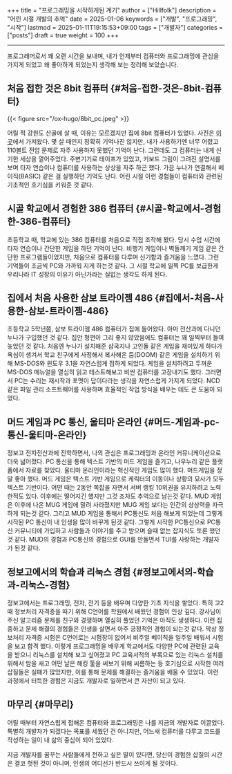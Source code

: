 +++
title = "프로그래밍을 시작하게된 계기"
author = ["Hillfolk"]
description = "어린 시절 개발의 추억"
date = 2025-01-06
keywords = ["개발", "프로그래밍", "시작"]
lastmod = 2025-01-11T19:15:53+09:00
tags = ["개발자"]
categories = ["posts"]
draft = true
weight = 100
+++

---

프로그래머로서 꽤 오랜 시간을 보내며, 내가 언제부터 컴퓨터와 프로그래밍에 관심을 가지게 되었고 왜 좋아하게 되었는지 생각해 보는 정리해 보았습니다.


## 처음 접한 것은 8bit 컴퓨터 {#처음-접한-것은-8bit-컴퓨터}

{{< figure src="/ox-hugo/8bit_pc.jpeg" >}}

어릴 적 강원도 산골에 살 때, 이유는 모르겠지만 집에 8bit 컴퓨터가 있었다. 사진은 [이곳](https://solarguy.tistory.com/191)에서 가져왔다. 몇 살 때인지 정확히 기억나진  않지만, 내가 사용하기엔 너무 어렸고 110볼트 전압 문제로 자주 사용하지 못했던 기억이 난다.
그런데도 그 컴퓨터는 내게 신기한 세상을 열어주었다. 주변기기로 테이프가 있었고, 키보드 그림이 그려진 설명서를 보며 타자 연습이나 컴퓨터를 사용하는 상상을 자주 하곤 했다. 가끔 누나가 연결해서 베이직(BASIC) 같은 걸 실행하던 기억도 난다. 어린 시절 이런 경험들이 컴퓨터와 관련된 기초적인 호기심을 키워준 것 같다.


## 시골 학교에서 경험한 386 컴퓨터 {#시골-학교에서-경험한-386-컴퓨터}

초등학교 때, 학교에 있는 386 컴퓨터를 처음으로 직접 조작해 봤다. 당시 수업 시간에 타자 연습이나 간단한 게임을 하던 기억이 난다. 비행기 게임이나 벽돌깨기 게임 같은 간단한 프로그램들이었지만, 처음으로 컴퓨터를 다루며 신기함과 즐거움을 느꼈다. 그런 기억들이 조금씩 PC와 가까워 지게 하는것 같다. 그 시절 학교에 일찍 PC를 보급한게 우리나라 IT 성장의 이유가 아닌가라는 실없는 생각도 하게 된다.


## 집에서 처음 사용한 삼보 트라이젬 486 {#집에서-처음-사용한-삼보-트라이젬-486}

초등학교 5학년쯤, 삼보 트라이젬 486 컴퓨터가 집에 들어왔다. 아마 전산과에 다니던 누나가 구입했던 것 같다. 집안 형편이 그리 좋지 않았음에도 컴퓨터는 꽤 일찍부터 들여놓았던 것 같다.
처음엔 누나가 설치해준 삼국지나 고인돌 같은 게임을 재미있게 하다가 욕심이 생겨서 학교 친구에게 사정해서 복사해온 둠(DOOM) 같은 게임을 설치하기 위해 MS-DOS와 윈도우 3.1을 자연스럽게 접하게 되었다. 게임을 설치하려고 두꺼운 MS-DOS 매뉴얼을 열심히 읽고 테스트해보고 비싼 컴퓨터를 고장내기도 했다. 그러면서 PC는 수리는 재시작과 포멧이 답이다라는 생각을 자연스럽게 가지게 되었다. NCD 같은 파일 관리 소프트웨어를 사용하며 효율적인 작업 방식을 배우는 데도 큰 도움이 되었다.


## 머드 게임과 PC 통신, 울티마 온라인 {#머드-게임과-pc-통신-울티마-온라인}

정보고 전자전산과에 진학하면서, 나의 관심은 프로그래밍과 온라인 커뮤니케이션으로 더욱 넓어졌다. PC 통신을 통해 텍스트 기반의 머드 게임을 즐기고, 나우누리 같은 플랫폼에서 자료를 찾았다. 울티마 온라인이라는 혁신적인 게임도 많이 했다.
머드게임을 정말 좋아 했다. 머드 게임은 텍스트 기반 게임으로 케릭터의 이동이나 상황의 묘사가 모두 텍스트 기반이다. 어떤 때는 2동안 쪽잡을 자면서 서버 랭킹 10위권을 유지하려고 노력한적도 있다. 이후에는 떨어지긴 했지만 그것 조차도 추억으로 남는것 같다. MUD 게임은 이후에 나온 MUG 게임에 밀려 사라졌지만 MUG 게임 보다는 인간의 상상력을 자극하게 되는것 같다. 그리고 MUD 게임을 통해서 PC통신도 처음 해보게 되었는데 그렇게 시작된 PC 통신이 내 인생을 많이 바꾸게 된것 같다. 그렇게 시작한 PC통신으로 PC통신 커뮤니티에 가입하고 사람들과 이야기를 주고 받으며 슬때 없는 잡지식도 토론 했던것 같다. MUD의 경험과 PC통신의 경험으로 GUI를 만들면서 TUI를 사랑하는 개발자가 된것 같다.


## 정보고에서의 학습과 리눅스 경험 {#정보고에서의-학습과-리눅스-경험}

정보고에서는 프로그래밍, 전자, 전기 등을 배우며 다양한 기초 지식을 쌓았다. 특히 고2 때 정보처리 자격증을 따기 위해 C언어를 학원에서 배웠던 경험이 인상 깊다. 강사님이 주신 알고리즘 문제를 친구와 경쟁하며 열심히 풀었던 기억은 아직도 생생하다. 이런 집중하고 문제 해결의 경험들은 인생을 살면서 아주 긍정적인 경험이 되는것 같다. 막상 정보처리 자격증 시험은 C언어로는 시험장이 없어서 비주얼 베이직을 일주일 배워서 시험을 보고 합격 했다.
이렇게 프로그래밍을 배우게 학교에서도 다양한 PC에 관련된 교육을 받으니 리눅스를 설치해 보고 싶어졌고 PC 교육서적의 부록으로 있는 리눅스 설치를 위해서 밤을 새고 어떤 날은 해킹 툴을 써보기 위해 씨름하는 등 호기심으로 시작한 여러 삽질들은 실패가 많았지만, 이를 통해 문제를 해결하는 즐거움을 배울 수 있었다. 이런 과정에서 터득한 경험은 지금도 개발자로 일하면서 큰 자산이 되고 있다.


## 마무리 {#마무리}

어릴 때부터 자연스럽게 접해온 컴퓨터와 프로그래밍은 나를 지금의 개발자로 이끌었다. 특별히 개발자가 되겠다는 목표를 세웠던 건 아니지만, 어느새 컴퓨터를 다루고 코드를 작성하는 일이 내 삶의 중심이 되어 있었다.

지금 개발자를 꿈꾸는 사람들에게 전하고 싶은 말이 있다면, 당신이 경험한 삽질의 시간은 결코 헛된 것이 아니며, 인생의 어디선가 반드시 쓰이게 될 것이다.
